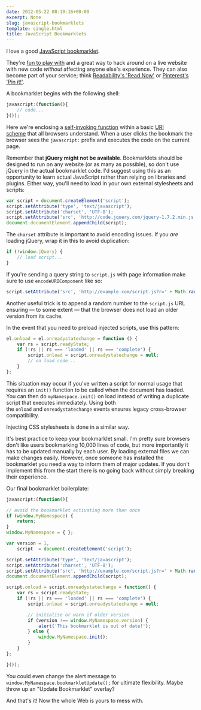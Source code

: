 ```yaml
---
date: 2012-05-22 08:10:16+00:00
excerpt: None
slug: javascript-bookmarklets
template: single.html
title: JavaScript Bookmarklets
---
```


I love a good [JavaScript bookmarklet](http://en.wikipedia.org/wiki/Bookmarklet).

They're [fun to play with](/2012/05/15/pageshift-removing-the-refresh/) and a great way to hack around on a live website with new code _without_ affecting anyone else's experience. They can also become part of your service; think [Readability's 'Read Now'](http://www.readability.com/bookmarklets) or [Pinterest's 'Pin it!'](http://pinterest.com).

A bookmarklet begins with the following shell:

````javascript
javascript:(function(){
    // code...
}());
````

Here we're enclosing a [self-invoking function](http://sarfraznawaz.wordpress.com/2012/01/26/javascript-self-invoking-functions/) within a basic [URI scheme](http://en.wikipedia.org/wiki/URI_scheme) that all browsers understand. When a user clicks the bookmark the browser sees the `javascript:` prefix and executes the code on the current page.

Remember that **jQuery might not be available**. Bookmarklets should be designed to run on any website (or as many as possible), so don't use jQuery in the actual bookmarklet code. I'd suggest using this as an opportunity to learn actual JavaScript rather than relying on libraries and plugins. Either way, you'll need to load in your own external stylesheets and scripts:

````javascript
var script = document.createElement('script');
script.setAttribute('type', 'text/javascript');
script.setAttribute('charset', 'UTF-8');
script.setAttribute('src', 'http://code.jquery.com/jquery-1.7.2.min.js');
document.documentElement.appendChild(script);
````

The `charset` attribute is important to avoid encoding issues. If you _are_ loading jQuery, wrap it in this to avoid duplication:

````javascript
if (!window.jQuery) {
    // load script...
}
````

If you're sending a query string to `script.js` with page information make sure to use `encodeURIComponent` like so:

````javascript
script.setAttribute('src', 'http://example.com/script.js?r=' + Math.random() + '&title=' + encodeURIComponent(document.title));
````

Another useful trick is to append a random number to the `script.js` URL ensuring — to some extent — that the browser does not load an older version from its cache.

In the event that you need to preload injected scripts, use this pattern:

````javascript
el.onload = el.onreadystatechange = function () {
    var rs = script.readyState;
    if (!rs || rs === 'loaded' || rs === 'complete') {
        script.onload = script.onreadystatechange = null;
        // on load code...
    }
};
````

This situation may occur if you've written a script for normal usage that requires an `init()` function to be called when the document has loaded. You can then do `myNamespace.init()` on load instead of writing a duplicate script that executes immediately. Using both the `onload` and `onreadystatechange` events ensures legacy cross-browser compatibility.

Injecting CSS stylesheets is done in a similar way.

It's best practice to keep your bookmarklet small. I'm pretty sure browsers don't like users bookmarking 10,000 lines of code, but more importantly it has to be updated manually by each user. By loading external files we can make changes easily. However, once someone has installed the bookmarklet you need a way to inform them of major updates. If you don't implement this from the start there is no going back without simply breaking their experience.

Our final bookmarklet boilerplate:

````javascript
javascript:(function(){

// avoid the bookmarklet activating more than once
if (window.MyNamespace) {
    return;
}
window.MyNamespace = { };

var version = 1,
    script  = document.createElement('script');

script.setAttribute('type', 'text/javascript');
script.setAttribute('charset', 'UTF-8');
script.setAttribute('src', 'http://example.com/script.js?r=' + Math.random());
document.documentElement.appendChild(script);

script.onload = script.onreadystatechange = function() {
    var rs = script.readyState;
    if (!rs || rs === 'loaded' || rs === 'complete') {
        script.onload = script.onreadystatechange = null;

        // initialise or warn if older version
        if (version !== window.MyNamespace.version) {
            alert('This bookmarklet is out of date!');
        } else {
            window.MyNamespace.init();
        }
    }
};

}());
````

You could even change the alert message to `window.MyNamespace.bookmarkletUpdate();` for ultimate flexibility. Maybe throw up an "Update Bookmarklet" overlay?

And that's it! Now the whole Web is yours to mess with.
